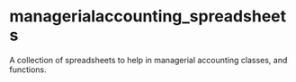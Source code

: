 # managerialaccounting_spreadsheets
A collection of spreadsheets to help in managerial accounting classes, and functions.
